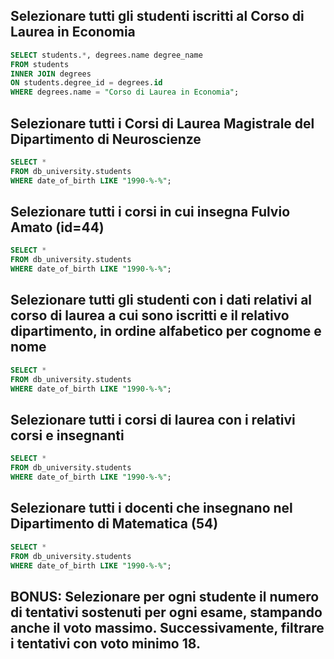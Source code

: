 ## Selezionare tutti gli studenti iscritti al Corso di Laurea in Economia

```sql
SELECT students.*, degrees.name degree_name
FROM students
INNER JOIN degrees
ON students.degree_id = degrees.id
WHERE degrees.name = "Corso di Laurea in Economia";
```

## Selezionare tutti i Corsi di Laurea Magistrale del Dipartimento di Neuroscienze

```sql
SELECT *
FROM db_university.students
WHERE date_of_birth LIKE "1990-%-%";
```

## Selezionare tutti i corsi in cui insegna Fulvio Amato (id=44)

```sql
SELECT *
FROM db_university.students
WHERE date_of_birth LIKE "1990-%-%";
```

## Selezionare tutti gli studenti con i dati relativi al corso di laurea a cui sono iscritti e il relativo dipartimento, in ordine alfabetico per cognome e nome

```sql
SELECT *
FROM db_university.students
WHERE date_of_birth LIKE "1990-%-%";
```

## Selezionare tutti i corsi di laurea con i relativi corsi e insegnanti

```sql
SELECT *
FROM db_university.students
WHERE date_of_birth LIKE "1990-%-%";
```

## Selezionare tutti i docenti che insegnano nel Dipartimento di Matematica (54)

```sql
SELECT *
FROM db_university.students
WHERE date_of_birth LIKE "1990-%-%";
```

## BONUS: Selezionare per ogni studente il numero di tentativi sostenuti per ogni esame, stampando anche il voto massimo. Successivamente, filtrare i tentativi con voto minimo 18.
